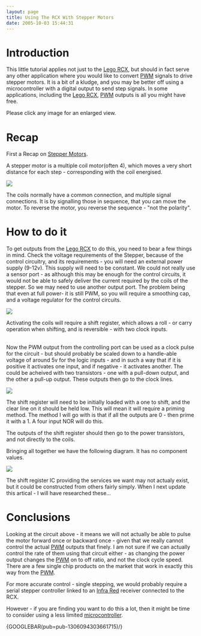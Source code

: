```yaml
---
layout: page
title: Using The RCX With Stepper Motors
date: 2005-10-03 15:44:31
---
```

<h1 id="Introduction">Introduction</h1>
<p>This little tutorial applies not just to the <a class="wiki" href="/wiki/lego_rcx.html" title="The Lego RCX">Lego RCX</a>, but should in fact serve any other application where you would like to convert <a class="wiki" href="/wiki/pwm.html" title="Pulse Width Modulation">PWM</a> signals to drive stepper motors. It is a bit of a kludge, and you may be better off using a microcontroller with a digital output to send step signals. In some applications, including the <a class="wiki" href="/wiki/lego_rcx.html" title="The Lego RCX">Lego RCX</a>, <a class="wiki" href="/wiki/pwm.html" title="Pulse Width Modulation">PWM</a> outputs is all you might have free.
</p>
<p>Please click any image for an enlarged view.
</p>
<h1 id="Recap">Recap</h1>
<p>First a Recap on <a class="wiki" href="/wiki/stepper_motors.html" title="Stepper Motors">Stepper Motors</a>.
</p>
<p>A stepper motor is a multiple coil motor(often 4), which moves a very short distance for each step - corresponding with the coil energised.
</p>
<p><img class="img-responsive" src="image138"/>
</p>
<p>The coils normally have a common connection, and multiple signal connections.  It is by signalling those in sequence, that you can move the motor.  To reverse the motor, you reverse the sequence - "not the polarity".
</p>
<h1 id="How_to_do_it">How to do it</h1>
<p>To get outputs from the <a class="wiki" href="/wiki/lego_rcx.html" title="The Lego RCX">Lego RCX</a> to do this, you need to bear a few things in mind.  Check the voltage requirements of the Stepper, because of the control circuitry, and its requirements - you will need an external power supply (9-12v). This supply will need to be constant. We could not really use a sensor port - as although this may be enough for the control circuits, it would not be able to safely deliver the current required by the coils of the stepper. So we may need to use another output port. The problem being that even at full power- it is still PWM, so you will require a smoothing cap, and a voltage regulator for the control circuits.
</p>
<p><img class="img-responsive" src="image139"/>
</p>
<p>Activating the coils will require a shift register, which allows a roll - or carry operation when shifting, and is reversible - with two clock inputs.
</p>
<p>
<br/>Now the PWM output from the controlling port can be used as a clock pulse for the circuit - but should probably be scaled down to a handle-able voltage of around 5v for the logic inputs - and in such a way that if it is positive it activates one input, and if negative - it activates another. The could be acheived with two transistors - one  with a pull-down output, and the other a pull-up output. These outputs then go to the clock lines.
</p>
<p><img class="img-responsive" src="image140"/>
</p>
<p>The shift register will need to be initially loaded with a one to shift, and the clear line on it should be held low. This will mean it will require a priming method. The method I will go with is that if all the outputs are 0 - then prime it with a 1. A four input NOR will do this.
</p>
<p>The outputs of the shift register should then go to the power transistors, and not directly to the coils.
</p>
<p>Bringing all together we have the following diagram. It has no component values.
</p>
<p><img class="img-responsive" src="image141"/>
</p>
<p>The shift register IC providing the services we want may not actualy exist, but it could be constructed from others fairly simply. When I next update this artical - I will have researched these...
</p>
<h1 id="Conclusions">Conclusions</h1>
<p>Looking at the circuit above - it means we will not actually be able to pulse the motor forward once or backward once - given that we really cannot control the actual <a class="wiki" href="/wiki/pwm.html" title="Pulse Width Modulation">PWM</a> outputs that finely. I am not sure if we can actually control the rate of them using that circuit either - as changing the power output changes the <a class="wiki" href="/wiki/pwm.html" title="Pulse Width Modulation">PWM</a> on to off ratio, and not the clock cycle speed. There are a few single chip products on the market that work in exactly this way from the <a class="wiki" href="/wiki/pwm.html" title="Pulse Width Modulation">PWM</a>.
</p>
<p>For more accurate control - single stepping, we would probably require a serial stepper controller linked to an <a class="wiki" href="/wiki/infra_red.html" title="A type of EM radiation commonly used for digital communications">Infra Red</a> receiver connected to the RCX.
</p>
<p>However - if you are finding you want to do this a lot, then it might be time to consider using a less limited <a a="" brain="" class="wiki" for="" href="/wiki/microcontroller.html" robot="" title="A programmable digital controller (or ">microcontroller</a>.
</p>
<p>{GOOGLEBAR(pub=pub-1306094303661715)/}
</p>
